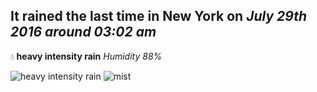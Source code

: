 ## It rained the last time in New York on *July 29th 2016 around 03:02 am*
💧  **heavy intensity rain** *Humidity 88%*

![heavy intensity rain](http://openweathermap.org/img/w/10n.png) ![mist](http://openweathermap.org/img/w/50n.png)
